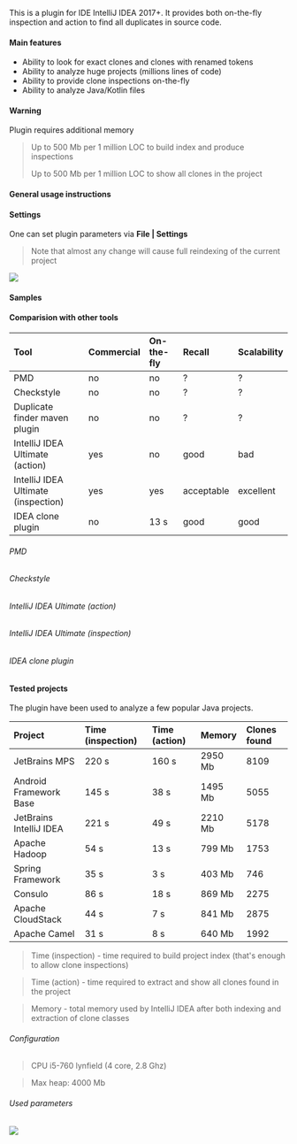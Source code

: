 This is a plugin for IDE IntelliJ IDEA 2017+. 
It provides both on-the-fly inspection and action to find all duplicates in source code.


#### Main features

- Ability to look for exact clones and clones with renamed tokens
- Ability to analyze huge projects (millions lines of code)
- Ability to provide clone inspections on-the-fly
- Ability to analyze Java/Kotlin files

#### Warning

Plugin requires additional memory

> Up to 500 Mb per 1 million LOC to build index and produce inspections 
>
> Up to 500 Mb per 1 million LOC to show all clones in the project

#### General usage instructions

#### Settings

One can set plugin parameters via **File \| Settings**

> Note that almost any change will cause full reindexing of the current project

![](https://github.com/suhininalex/IdeaClonePlugin/blob/gh-pages/images/find-configuration.png?raw=true)

#### Samples


#### Comparision with other tools

| Tool                                | Commercial | On-the-fly | Recall     | Scalability |
|:------------------------------------|:-----------|:-----------|:-----------|:------------|
| PMD                                 | no         | no         | ?          | ?           |
| Checkstyle                          | no         | no         | ?          | ?           |
| Duplicate finder maven plugin       | no         | no         | ?          | ?           |
| IntelliJ IDEA Ultimate (action)     | yes        | no         | good       | bad         |
| IntelliJ IDEA Ultimate (inspection) | yes        | yes        | acceptable | excellent   |
| IDEA clone plugin                   | no         | 13 s       | good       | good        |

###### PMD

###### Checkstyle

###### IntelliJ IDEA Ultimate (action)

###### IntelliJ IDEA Ultimate (inspection)

###### IDEA clone plugin

#### Tested projects

The plugin have been used to analyze a few popular Java projects. 

| Project                 | Time (inspection) | Time (action) | Memory  | Clones found  |
|:------------------------|:------------------|:--------------|:--------|:--------------|
| JetBrains MPS           | 220 s             | 160 s         | 2950 Mb | 8109          |
| Android Framework Base  | 145 s             | 38 s          | 1495 Mb | 5055          |
| JetBrains IntelliJ IDEA | 221 s             | 49 s          | 2210 Mb | 5178          |
| Apache Hadoop           | 54 s              | 13 s          | 799 Mb  | 1753          |
| Spring Framework        | 35 s              | 3 s           | 403 Mb  | 746           |
| Consulo                 | 86 s              | 18 s          | 869 Mb  | 2275          |
| Apache CloudStack       | 44 s              | 7 s           | 841 Mb  | 2875          |
| Apache Camel            | 31 s              | 8 s           | 640 Mb  | 1992          |

> Time (inspection) - time required to build project index (that's enough to allow clone inspections)

> Time (action) - time required to extract and show all clones found in the project

> Memory - total memory used by IntelliJ IDEA after both indexing and extraction of clone classes 

###### Configuration

> CPU i5-760 lynfield (4 core, 2.8 Ghz) 

> Max heap: 4000 Mb

###### Used parameters

![](https://github.com/suhininalex/IdeaClonePlugin/blob/gh-pages/images/test-configuration.png?raw=true)
